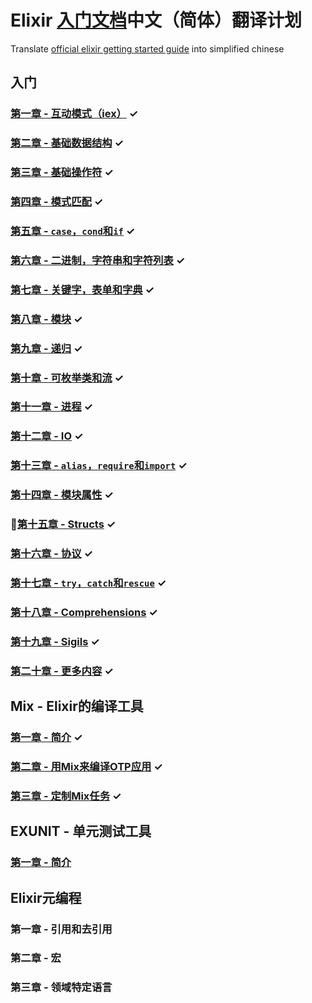 # Elixir [入门文档](http://elixir-lang.org/getting_started/1.html)中文（简体）翻译计划
Translate [official elixir getting started guide](http://elixir-lang.org/getting_started/1.html) into simplified chinese

## 入门

### [第一章 - 互动模式（iex）](./getting_started/Chapter1.md)                    ✓

### [第二章 - 基础数据结构](./getting_started/Chapter2.md)                       ✓

### [第三章 - 基础操作符](./getting_started/Chapter3.md)                         ✓

### [第四章 - 模式匹配](./getting_started/Chapter4.md)                           ✓

### [第五章 - `case`，`cond`和`if`](./getting_started/Chapter5.md)              ✓

### [第六章 - 二进制，字符串和字符列表](./getting_started/Chapter6.md)             ✓

### [第七章 - 关键字，表单和字典](./getting_started/Chapter7.md)                  ✓

### [第八章 - 模块](./getting_started/Chapter8.md)                              ✓

### [第九章 - 递归](./getting_started/Chapter9.md)                              ✓

### [第十章 - 可枚举类和流](./getting_started/Chapter10.md)                       ✓

### [第十一章 - 进程](./getting_started/Chapter11.md)                            ✓

### [第十二章 - IO](./getting_started/Chapter12.md)                             ✓

### [第十三章 - `alias`，`require`和`import`](./getting_started/Chapter13.md)   ✓

### [第十四章 - 模块属性](./getting_started/Chapter14.md)                        ✓

### [第十五章 - Structs](./getting_started/Chapter15.md)                        ✓

### [第十六章 - 协议](./getting_started/Chapter16.md)                            ✓

### [第十七章 - `try`，`catch`和`rescue`](./getting_started/Chapter17.md)        ✓

### [第十八章 - Comprehensions](./getting_started/Chapter18.md)                 ✓

### [第十九章 - Sigils](./getting_started/Chapter19.md)                         ✓

### [第二十章 - 更多内容](./getting_started/Chapter20.md)                        ✓


## Mix - Elixir的编译工具

### [第一章 - 简介](./mix/Chapter1.md)                                          ✓ 

### [第二章 - 用Mix来编译OTP应用](./mix/Chapter2.md)                             ✓

### [第三章 - 定制Mix任务](./mix/Chapter3.md)                                    ✓


## EXUNIT - 单元测试工具

### [第一章 - 简介](./exunit/Chapter1.md)


## Elixir元编程

### 第一章 - 引用和去引用

### 第二章 - 宏

### 第三章 - 领域特定语言
